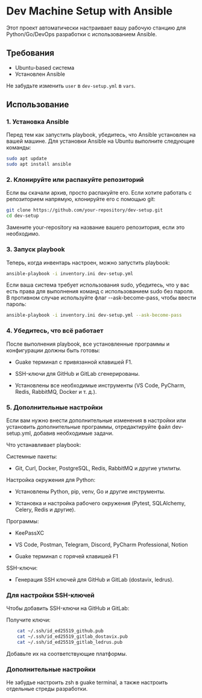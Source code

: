 # Dev Machine Setup with Ansible

Этот проект автоматически настраивает вашу рабочую станцию для Python/Go/DevOps разработки с использованием Ansible.

## Требования

- Ubuntu-based система
- Установлен Ansible

Не забудьте изменить `user` в `dev-setup.yml` в `vars`.

## Использование

### 1. Установка Ansible

Перед тем как запустить playbook, убедитесь, что Ansible установлен на вашей машине. Для установки Ansible на Ubuntu выполните следующие команды:

```bash
sudo apt update
sudo apt install ansible
```

### 2. Клонируйте или распакуйте репозиторий

Если вы скачали архив, просто распакуйте его. Если хотите работать с репозиторием напрямую, клонируйте его с помощью git:

```bash
git clone https://github.com/your-repository/dev-setup.git
cd dev-setup
```

Замените your-repository на название вашего репозитория, если это необходимо.

### 3. Запуск playbook

Теперь, когда инвентарь настроен, можно запустить playbook:

```bash
ansible-playbook -i inventory.ini dev-setup.yml
```

Если ваша система требует использования sudo, убедитесь, что у вас есть права для выполнения команд с использованием sudo без пароля. В противном случае используйте флаг --ask-become-pass, чтобы ввести пароль:

```bash
ansible-playbook -i inventory.ini dev-setup.yml --ask-become-pass
```

### 4. Убедитесь, что всё работает

После выполнения playbook, все установленные программы и конфигурации должны быть готовы:

- Guake терминал с привязанной клавишей F1.

- SSH-ключи для GitHub и GitLab сгенерированы.

- Установлены все необходимые инструменты (VS Code, PyCharm, Redis, RabbitMQ, Docker и т. д.).

### 5. Дополнительные настройки

Если вам нужно внести дополнительные изменения в настройки или установить дополнительные программы, отредактируйте файл dev-setup.yml, добавив необходимые задачи.

Что устанавливает playbook:

Системные пакеты:

- Git, Curl, Docker, PostgreSQL, Redis, RabbitMQ и другие утилиты.

Настройка окружения для Python:

- Установлены Python, pip, venv, Go и другие инструменты.

- Установка и настройка рабочего окружения (Pytest, SQLAlchemy, Celery, Redis и другие).

Программы:

- KeePassXC

- VS Code, Postman, Telegram, Discord, PyCharm Professional, Notion

- Guake терминал с горячей клавишей F1

SSH-ключи:

- Генерация SSH ключей для GitHub и GitLab (dostavix, ledrus).

### Для настройки SSH-ключей

Чтобы добавить SSH-ключи на GitHub и GitLab:

Получите ключи:

```bash
    cat ~/.ssh/id_ed25519_github.pub
    cat ~/.ssh/id_ed25519_gitlab_dostavix.pub
    cat ~/.ssh/id_ed25519_gitlab_ledrus.pub
```

Добавьте их на соответствующие платформы.

### Дополнительные настройки

Не забудье настроить zsh в guake terminal, а также настроить отдельные стреды разработки.
